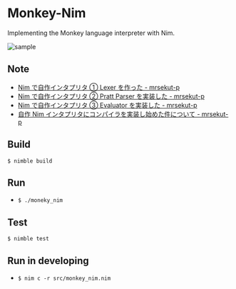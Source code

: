 # Monkey-Nim

Implementing the Monkey language interpreter with Nim.

![sample](https://github.com/mrsekut/monkey-nim/blob/master/img/interp.gif)

## Note

- [Nim で自作インタプリタ ① Lexer を作った - mrsekut-p](https://scrapbox.io/mrsekut-p/Nim%E3%81%A7%E8%87%AA%E4%BD%9C%E3%82%A4%E3%83%B3%E3%82%BF%E3%83%97%E3%83%AA%E3%82%BF%E2%91%A0_Lexer%E3%82%92%E4%BD%9C%E3%81%A3%E3%81%9F)
- [Nim で自作インタプリタ ② Pratt Parser を実装した - mrsekut-p](https://scrapbox.io/mrsekut-p/Nim%E3%81%A7%E8%87%AA%E4%BD%9C%E3%82%A4%E3%83%B3%E3%82%BF%E3%83%97%E3%83%AA%E3%82%BF%E2%91%A1_Pratt_Parser%E3%82%92%E5%AE%9F%E8%A3%85%E3%81%97%E3%81%9F)
- [Nim で自作インタプリタ ③ Evaluator を実装した - mrsekut-p](https://scrapbox.io/mrsekut-p/Nim%E3%81%A7%E8%87%AA%E4%BD%9C%E3%82%A4%E3%83%B3%E3%82%BF%E3%83%97%E3%83%AA%E3%82%BF%E2%91%A2_Evaluator%E3%82%92%E5%AE%9F%E8%A3%85%E3%81%97%E3%81%9F)
- [自作 Nim インタプリタにコンパイラを実装し始めた件について - mrsekut-p](https://scrapbox.io/mrsekut-p/%E8%87%AA%E4%BD%9CNim%E3%82%A4%E3%83%B3%E3%82%BF%E3%83%97%E3%83%AA%E3%82%BF%E3%81%AB%E3%82%B3%E3%83%B3%E3%83%91%E3%82%A4%E3%83%A9%E3%82%92%E5%AE%9F%E8%A3%85%E3%81%97%E5%A7%8B%E3%82%81%E3%81%9F%E4%BB%B6%E3%81%AB%E3%81%A4%E3%81%84%E3%81%A6)

## Build

`$ nimble build`

## Run

- `$ ./moneky_nim`

## Test

`$ nimble test`

## Run in developing

- `$ nim c -r src/monkey_nim.nim`

